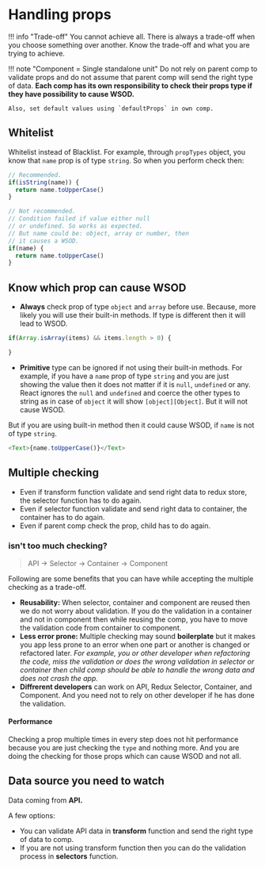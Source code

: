 # Handling props

!!! info "Trade-off"
    You cannot achieve all. There is always a trade-off when you choose something over another. Know the trade-off and what you are trying to achieve.

!!! note "Component = Single standalone unit"
    Do not rely on parent comp to validate props and do not assume that parent comp will send the right type of data. **Each comp has its own responsibility to check their props type if they have possibility to cause WSOD.**

    Also, set default values using `defaultProps` in own comp.

## Whitelist

Whitelist instead of Blacklist. For example, through `propTypes` object, you know that `name` prop is of type `string`. So when you perform check then:

```js
// Recommended.
if(isString(name)) {
  return name.toUpperCase()
}

// Not recommended.
// Condition failed if value either null
// or undefined. So works as expected.
// But name could be: object, array or number, then
// it causes a WSOD.
if(name) {
  return name.toUpperCase()
}
```

## Know which prop can cause WSOD

- **Always** check prop of type `object` and `array` before use. Because, more likely you will use their built-in methods. If type is different then it will lead to WSOD.

```js
if(Array.isArray(items) && items.length > 0) {

}
```

- **Primitive** type can be ignored if not using their built-in methods. For example, if you have a `name` prop of type `string` and you are just showing the value then it does not matter if it is `null`, `undefined` or any. React ignores the `null` and `undefined` and coerce the other types to string as in case of `object` it will show `[object][Object]`. But it will not cause WSOD.

But if you are using built-in method then it could cause WSOD, if `name` is not of type `string`.

```js
<Text>{name.toUpperCase()}</Text>
```

## Multiple checking

- Even if transform function validate and send right data to redux store, the selector function has to do again.
- Even if selector function validate and send right data to container, the container has to do again.
- Even if parent comp check the prop, child has to do again.

### isn't too much checking?

> API -> Selector -> Container -> Component

Following are some benefits that you can have while accepting the multiple checking as a trade-off.

- **Reusability:** When selector, container and component are reused then we do not worry about validation. If you do the validation in a container and not in component then while reusing the comp, you have to move the validation code from container to component.
- **Less error prone:** Multiple checking may sound **boilerplate** but it makes you app less prone to an error when one part or another is changed or refactored later. _For example, you or other developer when refactoring the code, miss the validation or does the wrong validation in selector or container then child comp should be able to handle the wrong data and does not crash the app._
- **Diffrerent developers** can work on API, Redux Selector, Container, and Component. And you need not to rely on other developer if he has done the validation.

#### Performance

Checking a prop multiple times in every step does not hit performance because you are just checking the `type` and nothing more. And you are doing the checking for those props which can cause WSOD and not all.

## Data source you need to watch

Data coming from **API.**

A few options:

- You can validate API data in **transform** function and send the right type of data to comp.
- If you are not using transform function then you can do the validation process in **selectors** function.
